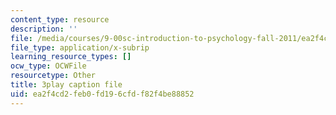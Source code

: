 ```yaml
---
content_type: resource
description: ''
file: /media/courses/9-00sc-introduction-to-psychology-fall-2011/ea2f4cd2feb0fd196cfdf82f4be88852_SBrCPDC21f4.srt
file_type: application/x-subrip
learning_resource_types: []
ocw_type: OCWFile
resourcetype: Other
title: 3play caption file
uid: ea2f4cd2-feb0-fd19-6cfd-f82f4be88852
---
```

